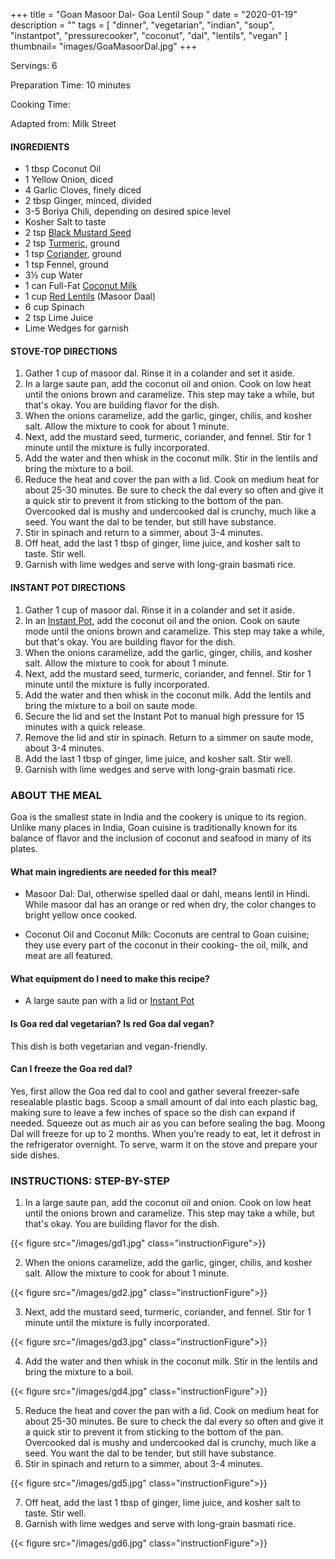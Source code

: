 +++
title = "Goan Masoor Dal- Goa Lentil Soup "
date = "2020-01-19"
description = ""
tags = [
    "dinner",
    "vegetarian",
    "indian",
    "soup",
    "instantpot",
    "pressurecooker",
    "coconut", 
    "dal", 
    "lentils",
    "vegan"
]
thumbnail= "images/GoaMasoorDal.jpg"
+++

Servings: 6 <!--more-->

Preparation Time: 10 minutes 

Cooking Time: 

Adapted from: Milk Street

#### INGREDIENTS 

* 1 tbsp Coconut Oil 
* 1 Yellow Onion, diced 
* 4 Garlic Cloves, finely diced  
* 2 tbsp Ginger, minced, divided
* 3-5 Boriya Chili, depending on desired spice level
* Kosher Salt to taste 
* 2 tsp [Black Mustard Seed](https://amzn.to/2Q4RC60)
* 2 tsp [Turmeric](https://amzn.to/3qQ6ZvL), ground  
* 1 tsp [Coriander](https://amzn.to/30WR1W5), ground
* 1 tsp Fennel, ground
* 3½ cup Water 
* 1 can Full-Fat [Coconut Milk](https://amzn.to/3cEP2vg) 
* 1 cup [Red Lentils](https://amzn.to/3qmuduc) (Masoor Daal) 
* 6 cup Spinach 
* 2 tsp Lime Juice 
* Lime Wedges for garnish

#### STOVE-TOP DIRECTIONS 

1. Gather 1 cup of masoor dal. Rinse it in a colander and set it aside. 
2. In a large saute pan, add the coconut oil and onion. Cook on low heat until the onions brown and caramelize. This step may take a while, but that's okay. You are building flavor for the dish. 
3. When the onions caramelize, add the garlic, ginger, chilis, and kosher salt. Allow the mixture to cook for about 1 minute. 
4. Next, add the mustard seed, turmeric, coriander, and fennel. Stir for 1 minute until the mixture is fully incorporated. 
5. Add the water and then whisk in the coconut milk. Stir in the lentils and bring the mixture to a boil. 
6. Reduce the heat and cover the pan with a lid. Cook on medium heat for about 25-30 minutes. Be sure to check the dal every so often and give it a quick stir to prevent it from sticking to the bottom of the pan. Overcooked dal is mushy and undercooked dal is crunchy, much like a seed. You want the dal to be tender, but still have substance.
7. Stir in spinach and return to a simmer, about 3-4 minutes. 
8. Off heat, add the last 1 tbsp of ginger, lime juice, and kosher salt to taste. Stir well. 
9. Garnish with lime wedges and serve with long-grain basmati rice.

#### INSTANT POT DIRECTIONS 

1. Gather 1 cup of masoor dal. Rinse it in a colander and set it aside. 
2. In an [Instant Pot](https://amzn.to/3qfNYCZ), add the coconut oil and the onion. Cook on saute mode until the onions brown and caramelize. This step may take a while, but that's okay. You are building flavor for the dish. 
3. When the onions caramelize, add the garlic, ginger, chilis, and kosher salt. Allow the mixture to cook for about 1 minute. 
4.  Next, add the mustard seed, turmeric, coriander, and fennel. Stir for 1 minute until the mixture is fully incorporated. 
5. Add the water and then whisk in the coconut milk. Add the lentils and bring the mixture to a boil on saute mode. 
6. Secure the lid and set the Instant Pot to manual high pressure for 15 minutes with a quick release. 
7. Remove the lid and stir in spinach. Return to a simmer on saute mode, about 3-4 minutes. 
8. Add the last 1 tbsp of ginger, lime juice, and kosher salt.  Stir well. 
9. Garnish with lime wedges and serve with long-grain basmati rice. 

### ABOUT THE MEAL 

Goa is the smallest state in India and the cookery is unique to its region. Unlike many places in India, Goan cuisine is traditionally known for its balance of flavor and the inclusion of coconut and seafood in many of its plates.  

#### What main ingredients are needed for this meal?

* Masoor Dal: Dal, otherwise spelled daal or dahl, means lentil in Hindi.  While masoor dal has an orange or red when dry, the color changes to bright yellow once cooked. 

* Coconut Oil and Coconut Milk: Coconuts are central to Goan cuisine; they use every part of the coconut in their cooking- the oil, milk, and meat are all featured.  

#### What equipment do I need to make this recipe?

* A large saute pan with a lid  or [Instant Pot](https://amzn.to/3qfNYCZ)

#### Is Goa red dal vegetarian? Is red Goa dal vegan? 

This dish is both vegetarian and vegan-friendly. 

#### Can I freeze the Goa red dal?
Yes, first allow the Goa red dal to cool and gather several freezer-safe resealable plastic bags. Scoop a small amount of dal into each plastic bag, making sure to leave a few inches of space so the dish can expand if needed. Squeeze out as much air as you can before sealing the bag. Moong Dal will freeze for up to 2 months. When you’re ready to eat, let it defrost in the refrigerator overnight. To serve, warm it on the stove and prepare your side dishes.


### INSTRUCTIONS: STEP-BY-STEP
1. In a large saute pan, add the coconut oil and onion. Cook on low heat until the onions brown and caramelize. This step may take a while, but that's okay. You are building flavor for the dish. 

{{< figure src="/images/gd1.jpg" class="instructionFigure">}}

2. When the onions caramelize, add the garlic, ginger, chilis, and kosher salt. Allow the mixture to cook for about 1 minute. 

{{< figure src="/images/gd2.jpg" class="instructionFigure">}}

3. Next, add the mustard seed, turmeric, coriander, and fennel. Stir for 1 minute until the mixture is fully incorporated. 

{{< figure src="/images/gd3.jpg" class="instructionFigure">}}

4. Add the water and then whisk in the coconut milk. Stir in the lentils and bring the mixture to a boil. 

{{< figure src="/images/gd4.jpg" class="instructionFigure">}}

5. Reduce the heat and cover the pan with a lid. Cook on medium heat for about 25-30 minutes. Be sure to check the dal every so often and give it a quick stir to prevent it from sticking to the bottom of the pan. Overcooked dal is mushy and undercooked dal is crunchy, much like a seed. You want the dal to be tender, but still have substance.
6. Stir in spinach and return to a simmer, about 3-4 minutes. 

{{< figure src="/images/gd5.jpg" class="instructionFigure">}}

7. Off heat, add the last 1 tbsp of ginger, lime juice, and kosher salt to taste. Stir well. 
8. Garnish with lime wedges and serve with long-grain basmati rice.

{{< figure src="/images/gd6.jpg" class="instructionFigure">}}
